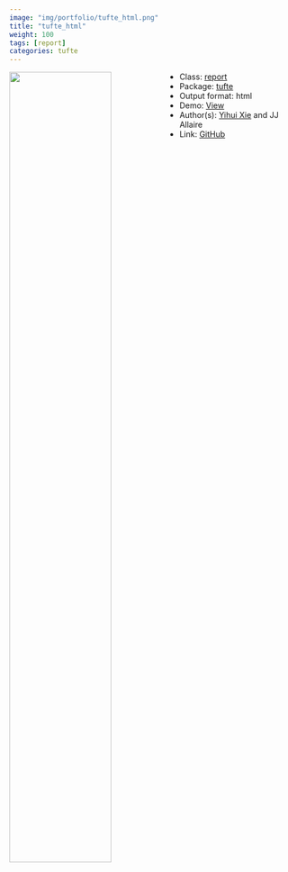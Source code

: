 ```yaml
---
image: "img/portfolio/tufte_html.png"
title: "tufte_html"
weight: 100
tags: [report]
categories: tufte
---
```




<!--more-->

<a href="../../img/portfolio/tufte_html.png"><img class = "jf-image-shadow" src="../../img/portfolio/tufte_html.png" style="display: block; margin: auto;" width="60%"  align="left"></a>

- Class: [report](../../tags/report)
- Package: [tufte](tufte)
- Output format: html
- Demo: [View](https://rstudio.github.io/tufte/)
- Author(s): [Yihui Xie](https://yihui.org/) and JJ Allaire
- Link: [GitHub](https://github.com/rstudio/tufte)


